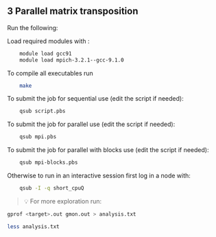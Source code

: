 ## 3 Parallel matrix transposition
Run the following:
<!-- ```bash
    cd H1/es2
``` -->

Load required modules with :
```bash
    module load gcc91
    module load mpich-3.2.1--gcc-9.1.0
```
To compile all executables run
```bash
    make 
```
To submit the job for sequential use (edit the script if needed):
```bash
    qsub script.pbs
```
To submit the job for parallel use (edit the script if needed):
```bash
    qsub mpi.pbs
```
To submit the job for parallel with blocks use (edit the script if needed):
```bash
    qsub mpi-blocks.pbs
```

Otherwise to run in an interactive session first log in a node with:
```bash
    qsub -I -q short_cpuQ
```
> 💡 For more exploration run:
```bash
gprof <target>.out gmon.out > analysis.txt
```
```bash
less analysis.txt
```